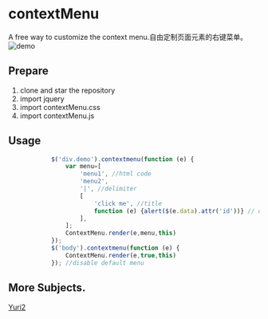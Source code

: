 # contextMenu
A free  way to customize the context menu.自由定制页面元素的右键菜单。
![demo](http://ojp71nnay.bkt.clouddn.com/contextMenu-demo.png)
## Prepare

1. clone and star the repository
2. import jquery
3. import contextMenu.css
4. import contextMenu.js

## Usage

~~~js
            $('div.demo').contextmenu(function (e) {
                var menu=[
                    'menu1', //html code
                    'menu2',
                    '|', //delimiter
                    [
                        'click me', //title
                        function (e) {alert($(e.data).attr('id'))} // onclick
                    ],
                ];
                ContextMenu.render(e,menu,this)
            });
            $('body').contextmenu(function (e) {
                ContextMenu.render(e,true,this)
            }); //disable default menu
~~~

## More Subjects.
[Yuri2](https://github.com/yuri2peter/)
